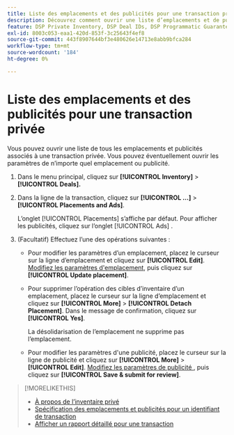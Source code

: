```yaml
---
title: Liste des emplacements et des publicités pour une transaction privée
description: Découvrez comment ouvrir une liste d’emplacements et de publicités associés à une transaction privée.
feature: DSP Private Inventory, DSP Deal IDs, DSP Programmatic Guaranteed Deals
exl-id: 8003c053-eaa1-420d-853f-3c25643f4ef8
source-git-commit: 443f8907644bf3e480626e14713e8abb9bfca284
workflow-type: tm+mt
source-wordcount: '184'
ht-degree: 0%

---
```


# Liste des emplacements et des publicités pour une transaction privée

Vous pouvez ouvrir une liste de tous les emplacements et publicités associés à une transaction privée. Vous pouvez éventuellement ouvrir les paramètres de n’importe quel emplacement ou publicité.

1. Dans le menu principal, cliquez sur **[!UICONTROL Inventory]** > **[!UICONTROL Deals].**

1. Dans la ligne de la transaction, cliquez sur **[!UICONTROL ...]** > **[!UICONTROL Placements and Ads]**.

   L’onglet [!UICONTROL Placements] s’affiche par défaut. Pour afficher les publicités, cliquez sur l’onglet [!UICONTROL Ads] .

1. (Facultatif) Effectuez l’une des opérations suivantes :

   * Pour modifier les paramètres d’un emplacement, placez le curseur sur la ligne d’emplacement et cliquez sur **[!UICONTROL Edit]**. [Modifiez les paramètres d&#39;emplacement](/help/dsp/campaign-management/placements/placement-settings.md), puis cliquez sur **[!UICONTROL Update placement]**.

   * Pour supprimer l’opération des cibles d’inventaire d’un emplacement, placez le curseur sur la ligne d’emplacement et cliquez sur **[!UICONTROL More]** > **[!UICONTROL Detach Placement]**. Dans le message de confirmation, cliquez sur **[!UICONTROL Yes]**.

     La désolidarisation de l’emplacement ne supprime pas l’emplacement.

   * Pour modifier les paramètres d&#39;une publicité, placez le curseur sur la ligne de publicité et cliquez sur **[!UICONTROL More]** > **[!UICONTROL Edit]**. [Modifiez les paramètres de publicité ](/help/dsp/campaign-management/ads/ad-edit.md), puis cliquez sur **[!UICONTROL Save & submit for review]**.

>[!MORELIKETHIS]
>
>* [À propos de l’inventaire privé](private-inventory-about.md)
>* [ Spécification des emplacements et publicités pour un identifiant de transaction ](deal-id-attach-placements.md)
>* [Afficher un rapport détaillé pour une transaction](deal-view-report.md)

